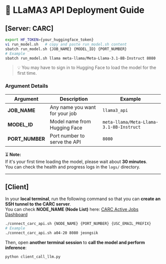 # 🧠 LLaMA3 API Deployment Guide

## [Server: CARC]

```bash
export HF_TOKEN={your_huggingface_token}
vi run_model.sh   # copy and paste run_model.sh content
sbatch run_model.sh {JOB_NAME} {MODEL_ID} {PORT_NUMBER}
# Example
sbatch run_model.sh llama meta-llama/Meta-Llama-3.1-8B-Instruct 8080
```

> 💡 You may have to sign in to Hugging Face to load the model for the first time.

### Argument Details

| Argument        | Description                    | Example                                 |
| --------------- | ------------------------------ | --------------------------------------- |
| **JOB_NAME**    | Any name you want for your job | `llama3_api`                            |
| **MODEL_ID**    | Model name from Hugging Face   | `meta-llama/Meta-Llama-3.1-8B-Instruct` |
| **PORT_NUMBER** | Port number to serve the API   | `8080`                                  |

⏳ **Note:**  
If it's your first time loading the model, please wait about **30 minutes**.  
You can check the health and progress logs in the `logs/` directory.

---

## [Client]

In your **local terminal**, run the following command so that you can **create an SSH tunnel to the CARC server**.  
You can check **NODE_NAME (Node List)** here: [CARC Active Jobs Dashboard](https://ondemand.carc.usc.edu/pun/sys/dashboard/activejobs)

```bash
./connect_carc_api.sh {NODE_NAME} {PORT_NUMBER} {USC_EMAIL_PREFIX}
# Example
./connect_carc_api.sh a04-20 8080 jeongsik
```

Then, open **another terminal session** to **call the model and perform inference**:

```bash
python client_call_llm.py
```
